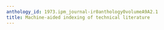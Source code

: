 ```yaml
---
anthology_id: 1973.ipm_journal-ir0anthology0volumeA9A2.1
title: Machine-aided indexing of technical literature
---
```

